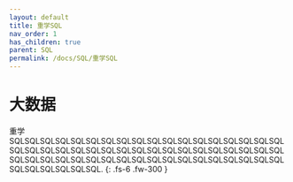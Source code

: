 ```yaml
---
layout: default
title: 重学SQL
nav_order: 1
has_children: true
parent: SQL
permalink: /docs/SQL/重学SQL
---
```


# 大数据

重学SQLSQLSQLSQLSQLSQLSQLSQLSQLSQLSQLSQLSQLSQLSQLSQLSQLSQLSQLSQLSQLSQLSQLSQLSQLSQLSQLSQLSQLSQLSQLSQLSQLSQLSQLSQLSQLSQLSQLSQLSQLSQLSQLSQLSQLSQLSQLSQLSQLSQLSQLSQLSQLSQLSQLSQLSQLSQLSQLSQL.
{: .fs-6 .fw-300 }
